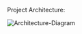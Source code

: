 Project Architecture:

![Architecture-Diagram](https://github.com/user-attachments/assets/44f36ccc-291e-4346-92e0-1914017c4557)
